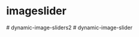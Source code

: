 # imageslider
#   d y n a m i c - i m a g e - s l i d e r s 2  
 #   d y n a m i c - i m a g e - s l i d e r  
 